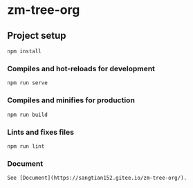 # zm-tree-org

## Project setup
```
npm install
```

### Compiles and hot-reloads for development
```
npm run serve
```

### Compiles and minifies for production
```
npm run build
```

### Lints and fixes files
```
npm run lint
```
### Document
```
See [Document](https://sangtian152.gitee.io/zm-tree-org/).
```
